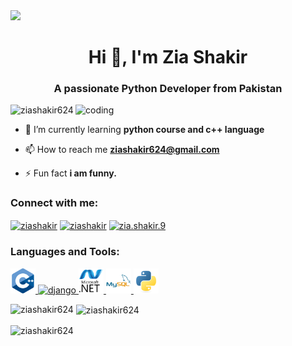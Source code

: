 <img src="https://github.com/ziashakir624/ziashakir624/blob/main/cover2.jpg" />
<h1 align="center">Hi 👋, I'm Zia Shakir</h1>
<h3 align="center">A passionate Python Developer from Pakistan</h3>
<image align="right" alt="coding" width="400" src="https://user-images.githubusercontent.com/55389276/140866485-8fb1c876-9a8f-4d6a-98dc-08c4981eaf70.gif">

<p align="left"> <img src="https://komarev.com/ghpvc/?username=ziashakir624&label=Profile%20views&color=0e75b6&style=flat" alt="ziashakir624" /> </p>

- 🌱 I’m currently learning **python course and c++ language**

- 📫 How to reach me **ziashakir624@gmail.com**

- ⚡ Fun fact **i am funny.**

<h3 align="left">Connect with me:</h3>
<p align="left">
<a href="https://twitter.com/ziashakir" target="blank"><img align="center" src="https://raw.githubusercontent.com/rahuldkjain/github-profile-readme-generator/master/src/images/icons/Social/twitter.svg" alt="ziashakir" height="30" width="40" /></a>
<a href="https://linkedin.com/in/ziashakir" target="blank"><img align="center" src="https://raw.githubusercontent.com/rahuldkjain/github-profile-readme-generator/master/src/images/icons/Social/linked-in-alt.svg" alt="ziashakir" height="30" width="40" /></a>
<a href="https://instagram.com/zia.shakir.9" target="blank"><img align="center" src="https://raw.githubusercontent.com/rahuldkjain/github-profile-readme-generator/master/src/images/icons/Social/instagram.svg" alt="zia.shakir.9" height="30" width="40" /></a>
</p>

<h3 align="left">Languages and Tools:</h3>
<p align="left"> <a href="https://www.w3schools.com/cpp/" target="_blank" rel="noreferrer"> <img src="https://raw.githubusercontent.com/devicons/devicon/master/icons/cplusplus/cplusplus-original.svg" alt="cplusplus" width="40" height="40"/> </a> <a href="https://www.djangoproject.com/" target="_blank" rel="noreferrer"> <img src="https://cdn.worldvectorlogo.com/logos/django.svg" alt="django" width="40" height="40"/> </a> <a href="https://dotnet.microsoft.com/" target="_blank" rel="noreferrer"> <img src="https://raw.githubusercontent.com/devicons/devicon/master/icons/dot-net/dot-net-original-wordmark.svg" alt="dotnet" width="40" height="40"/> </a> <a href="https://www.mysql.com/" target="_blank" rel="noreferrer"> <img src="https://raw.githubusercontent.com/devicons/devicon/master/icons/mysql/mysql-original-wordmark.svg" alt="mysql" width="40" height="40"/> </a> <a href="https://www.python.org" target="_blank" rel="noreferrer"> <img src="https://raw.githubusercontent.com/devicons/devicon/master/icons/python/python-original.svg" alt="python" width="40" height="40"/> </a> </p>

<p><img align="left" src="https://github-readme-stats.vercel.app/api/top-langs?username=ziashakir624&show_icons=true&locale=en&layout=compact" alt="ziashakir624" /></p>

<p>&nbsp;<img align="center" src="https://github-readme-stats.vercel.app/api?username=ziashakir624&show_icons=true&locale=en" alt="ziashakir624" /></p>

<p><img align="center" src="https://github-readme-streak-stats.herokuapp.com/?user=ziashakir624&" alt="ziashakir624" /></p>
